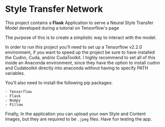 # Style Transfer Network

This project contains a **Flask** Application to serve a Neural Style Transfer Model developed during a tutorial on Tensorflow's page

The purpose of this is to create a simplistic way to interact with the model.

In order to run this project you'll need to set up a Tensorflow v2.2.0 environment, if you want to speed up the project be sure to have installed the Cudnn, Cuda, and/or CudaToolkit. I highly recommend to set all of this inside an Anaconda environment, since they have the option to install cudnn and Cudatoolkit directly into anaconda without having to specify PATH variables.

You'll also need to install the following pip packages:

    - Tensorflow
    - Flask
    - Numpy
    - Pillow

Finally, In the application you can upload your own Style and Content images, but they are required to be `.jpeg` files.
Have fun testing the app.
